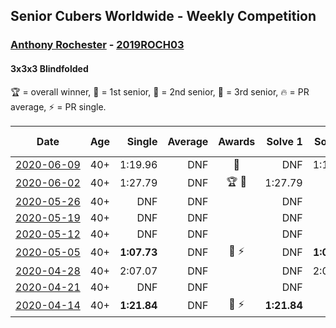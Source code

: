 ## Senior Cubers Worldwide - Weekly Competition
### [Anthony Rochester](../anthony_rochester.md) - [2019ROCH03](https://www.worldcubeassociation.org/persons/2019ROCH03?event=333bf)
#### 3x3x3 Blindfolded

🏆 = overall winner, 🥇 = 1st senior, 🥈 = 2nd senior, 🥉 = 3rd senior, 🔥 = PR average, ⚡ = PR single.

| Date | Age | Single | Average | Awards | Solve 1 | Solve 2 | Solve 3 | Video |
| :--: | :--: | --: | --: | :--: | --: | --: | --: | :-- |
| [<span style="white-space: nowrap">2020-06-09</span>](../../results/333bf/2020-06-09.md) | 40+ | 1:19.96 | DNF | 🥉 | DNF | 1:19.96 | DNF | [Link](https://www.facebook.com/events/620460455211235/permalink/622088728381741/) |
| [<span style="white-space: nowrap">2020-06-02</span>](../../results/333bf/2020-06-02.md) | 40+ | 1:27.79 | DNF | <span style="white-space: nowrap">🏆 🥇</span> | 1:27.79 | DNF | DNF | [Link](https://www.facebook.com/events/323619661956372/permalink/325541918430813/) |
| [<span style="white-space: nowrap">2020-05-26</span>](../../results/333bf/2020-05-26.md) | 40+ | DNF | DNF |  | DNF | DNF | DNF | [Link](https://www.facebook.com/events/1531820936993798/permalink/1534351490074076/) |
| [<span style="white-space: nowrap">2020-05-19</span>](../../results/333bf/2020-05-19.md) | 40+ | DNF | DNF |  | DNF | DNF | DNF | [Link](https://www.facebook.com/events/2608037409484307/permalink/2610882279199820/) |
| [<span style="white-space: nowrap">2020-05-12</span>](../../results/333bf/2020-05-12.md) | 40+ | DNF | DNF |  | DNF | DNF | DNS | |
| [<span style="white-space: nowrap">2020-05-05</span>](../../results/333bf/2020-05-05.md) | 40+ | **1:07.73** | DNF | <span style="white-space: nowrap">🥈 ⚡</span> | DNF | **1:07.73** | DNF | [Link](https://www.facebook.com/events/2624652641189887/permalink/2625346837787134/) |
| [<span style="white-space: nowrap">2020-04-28</span>](../../results/333bf/2020-04-28.md) | 40+ | 2:07.07 | DNF |  | DNF | 2:07.07 | DNF | [Link](https://www.facebook.com/events/534758690547855/permalink/534800373877020/) |
| [<span style="white-space: nowrap">2020-04-21</span>](../../results/333bf/2020-04-21.md) | 40+ | DNF | DNF |  | DNF | DNF | DNF | [Link](https://www.facebook.com/events/1312095715657208/permalink/1312737172259729/) |
| [<span style="white-space: nowrap">2020-04-14</span>](../../results/333bf/2020-04-14.md) | 40+ | **1:21.84** | DNF | <span style="white-space: nowrap">🥈 ⚡</span> | **1:21.84** | DNF | DNF | [Link](https://www.facebook.com/events/232067087873656/permalink/232111617869203/) |


<!-- Global site tag (gtag.js) - Google Analytics -->
<script async src="https://www.googletagmanager.com/gtag/js?id=UA-86348435-3"></script>
<script>window.dataLayer = window.dataLayer || []; function gtag() {dataLayer.push(arguments);} gtag('js', new Date()); gtag('config', 'UA-86348435-3');</script>
